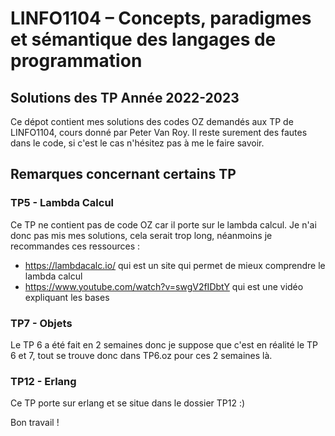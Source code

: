 # LINFO1104 – Concepts, paradigmes et sémantique des langages de programmation

## Solutions des TP Année 2022-2023

Ce dépot contient mes solutions des codes OZ demandés aux TP de LINFO1104, cours donné par Peter Van Roy.
Il reste surement des fautes dans le code, si c'est le cas n'hésitez pas à me le faire savoir.

## Remarques concernant certains TP
### TP5 - Lambda Calcul
Ce TP ne contient pas de code OZ car il porte sur le lambda calcul. Je n'ai donc pas mis mes solutions, cela serait trop long, néanmoins je recommandes ces ressources :
* https://lambdacalc.io/ qui est un site qui permet de mieux comprendre le lambda calcul
* https://www.youtube.com/watch?v=swgV2fIDbtY qui est une vidéo expliquant les bases

### TP7 - Objets
Le TP 6 a été fait en 2 semaines donc je suppose que c'est en réalité le TP 6 et 7, tout se trouve donc dans TP6.oz pour ces 2 semaines là.

### TP12 - Erlang
Ce TP porte sur erlang et se situe dans le dossier TP12 :)

Bon travail !
